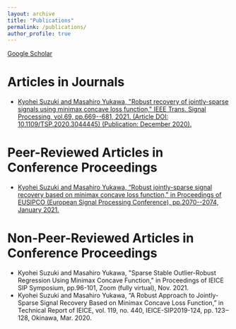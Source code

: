 ```yaml
---
layout: archive
title: "Publications"
permalink: /publications/
author_profile: true
---
```


<!-- {% if author.googlescholar %}
  You can also find my articles on <u><a href="{{author.googlescholar}}">my Google Scholar profile</a>.</u>
{% endif %} -->

<!-- {% include base_path %}

{% for post in site.publications reversed %}
  {% include archive-single.html %}
{% endfor %} -->

[Google Scholar](https://scholar.google.com/citations?user=ziuCr6QAAAAJ&hl=ja&oi=sra) 


# Articles in Journals
* [Kyohei Suzuki and Masahiro Yukawa, "Robust recovery of jointly-sparse signals using minimax concave loss function," IEEE Trans. Signal Processing, vol.69, pp.669--681, 2021. (Article DOI: 10.1109/TSP.2020.3044445) (Publication: December 2020).](https://ieeexplore.ieee.org/document/9296314)

# Peer-Reviewed Articles in Conference Proceedings
* [Kyohei Suzuki and Masahiro Yukawa, “Robust jointly-sparse signal recovery based on minimax concave loss function," in Proceedings of EUSIPCO (European Signal Processing Conference), pp.2070--2074, January 2021.](https://ieeexplore.ieee.org/document/9287635)

# Non-Peer-Reviewed Articles in Conference Proceedings
* Kyohei Suzuki and Masahiro Yukawa, "Sparse Stable Outlier-Robust Regression Using Minimax Concave Function," in Proceedings of IEICE SIP Symposium, pp.96-101, Zoom (fully virtual), Nov. 2021.
* Kyohei Suzuki and Masahiro Yukawa, “A Robust Approach to Jointly-Sparse Signal Recovery Based on Minimax Concave Loss Function,” in Technical Report of IEICE, vol. 119, no. 440, IEICE-SIP2019-124, pp. 123‒128, Okinawa, Mar. 2020.
